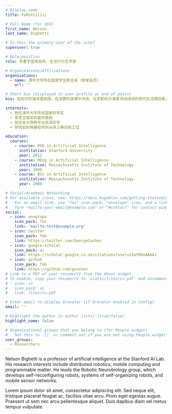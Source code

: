 ```yaml
---
# Display name
title: FaMiXiiiiii

# Full Name (for SEO)
first_name: Nelson
last_name: Bighetti

# Is this the primary user of the site?
superuser: true

# Role/position
role: 多重宇宙体验师、生活行为艺术家

# Organizations/Affiliations
organizations:
  - name: 清华大学所在国家学生联合会（荣誉会员）
    url: ''

# Short bio (displayed in user profile at end of posts)
bio: 在知识的海洋里狗刨，在消费的浪潮中冲浪，在求职的沙漠里寻找绿洲的现代生活探险家。

interests:
  - 担任清华大学所在国家的学生
  - 享受王俊凯的盛世美颜
  - 担任各大购物平台资深买手
  - 研究如何用最短时间从床上移动到工位

education:
  courses:
    - course: PhD in Artificial Intelligence
      institution: Stanford University
      year: 2012
    - course: MEng in Artificial Intelligence
      institution: Massachusetts Institute of Technology
      year: 2009
    - course: BSc in Artificial Intelligence
      institution: Massachusetts Institute of Technology
      year: 2008

# Social/Academic Networking
# For available icons, see: https://docs.hugoblox.com/getting-started/page-builder/#icons
#   For an email link, use "fas" icon pack, "envelope" icon, and a link in the
#   form "mailto:your-email@example.com" or "#contact" for contact widget.
social:
  - icon: envelope
    icon_pack: fas
    link: 'mailto:test@example.org'
  - icon: twitter
    icon_pack: fab
    link: https://twitter.com/GeorgeCushen
  - icon: google-scholar
    icon_pack: ai
    link: https://scholar.google.co.uk/citations?user=sIwtMXoAAAAJ
  - icon: github
    icon_pack: fab
    link: https://github.com/gcushen
# Link to a PDF of your resume/CV from the About widget.
# To enable, copy your resume/CV to `static/files/cv.pdf` and uncomment the lines below.
# - icon: cv
#   icon_pack: ai
#   link: files/cv.pdf

# Enter email to display Gravatar (if Gravatar enabled in Config)
email: ''

# Highlight the author in author lists? (true/false)
highlight_name: false

# Organizational groups that you belong to (for People widget)
#   Set this to `[]` or comment out if you are not using People widget.
user_groups:
  - Researchers
---
```


Nelson Bighetti is a professor of artificial intelligence at the Stanford AI Lab. His research interests include distributed robotics, mobile computing and programmable matter. He leads the Robotic Neurobiology group, which develops self-reconfiguring robots, systems of self-organizing robots, and mobile sensor networks.

Lorem ipsum dolor sit amet, consectetur adipiscing elit. Sed neque elit, tristique placerat feugiat ac, facilisis vitae arcu. Proin eget egestas augue. Praesent ut sem nec arcu pellentesque aliquet. Duis dapibus diam vel metus tempus vulputate.
